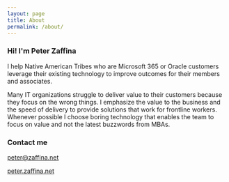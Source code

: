```yaml
---
layout: page
title: About
permalink: /about/
---
```


### Hi! I'm Peter Zaffina
I help Native American Tribes who are Microsoft 365 or Oracle customers leverage their existing technology to improve outcomes for their members and associates.

Many IT organizations struggle to deliver value to their customers because they focus on the wrong things. I emphasize the value to the business and the speed of delivery to provide solutions that work for frontline workers. Whenever possible I choose boring technology that enables the team to focus on value and not the latest buzzwords from MBAs.

### Contact me

[peter@zaffina.net](mailto:peter@zaffina.net)

[peter.zaffina.net](https://peter.zaffina.net)
